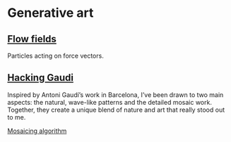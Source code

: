 # Generative art

## [Flow fields](https://mro47.github.io/gen-art/flow-fields/)

Particles acting on force vectors.

## [Hacking Gaudi](https://mro47.github.io/gen-art/gaudi/)

Inspired by Antoni Gaudí’s work in Barcelona, I’ve been drawn to two main aspects: the natural, wave-like patterns and the detailed mosaic work. Together, they create a unique blend of nature and art that really stood out to me. 

[Mosaicing algorithm](https://dev.to/andyhaskell/convert-images-to-mosaics-in-p5js-2dlc)
